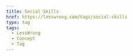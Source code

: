 ```yaml
---
title: Social Skills
href: https://lesswrong.com/tags/social-skills
type: tag
tags:
  - LessWrong
  - Concept
  - Tag
---
```


